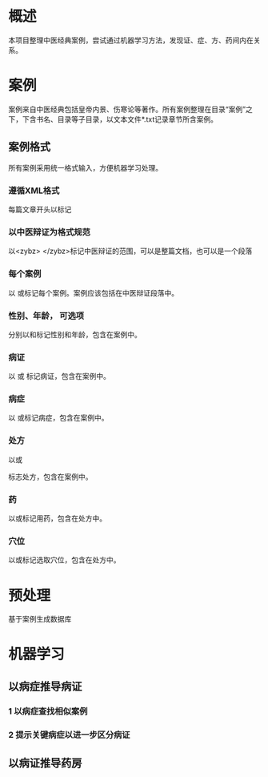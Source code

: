 #  概述
本项目整理中医经典案例，尝试通过机器学习方法，发现证、症、方、药间内在关系。
# 案例
案例来自中医经典包括皇帝内景、伤寒论等著作。所有案例整理在目录“案例”之下，下含书名、目录等子目录，以文本文件*.txt记录章节所含案例。
## 案例格式
所有案例采用统一格式输入，方便机器学习处理。
### 遵循XML格式
每篇文章开头以<?xml version="1.0" encoding="ISO-8859-1"?>标记
### 以中医辩证为格式规范
以\<zybz> \</zybz>标记中医辩证的范围，可以是整篇文档，也可以是一个段落
### 每个案例
以<case> </case>或<c></c>标记每个案例。案例应该包括在中医辩证段落中。
### 性别、年龄， 可选项
分别以<sex></sex>和<age></age>标记性别和年龄，包含在案例中。
### 病证
以<decease></decease> 或 <d></d>标记病证，包含在案例中。
### 病症
以<symbol></symbol> 或<s></s>标记病症，包含在案例中。
### 处方
以<prescription></prescription>或<p></p>标志处方，包含在案例中。
### 药
以<medicine></medicine>或<m></m>标记用药，包含在处方中。
### 穴位
以<aucpoint></aucpoint>或<auc></auc>标记选取穴位，包含在处方中。

# 预处理
基于案例生成数据库

# 机器学习
## 以病症推导病证
### 1 以病症查找相似案例
### 2 提示关键病症以进一步区分病证
## 以病证推导药房
